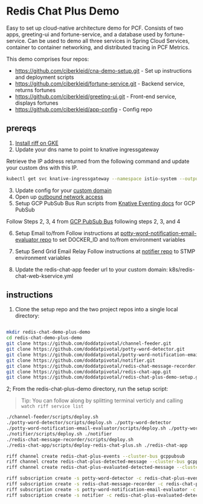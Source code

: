 # Redis Chat Plus Demo

Easy to set up cloud-native architecture demo for PCF. Consists of two apps, greeting-ui and fortune-service, and a database used by fortune-service. Can be used to demo all three services in Spring Cloud Services, container to container networking, and distributed tracing in PCF Metrics.

This demo comprises four repos:
* https://github.com/ciberkleid/cna-demo-setup.git - Set up instructions and deployment scripts
* https://github.com/ciberkleid/fortune-service.git - Backend service, returns fortunes
* https://github.com/ciberkleid/greeting-ui.git - Front-end service, displays fortunes
* https://github.com/ciberkleid/app-config - Config repo

## prereqs

1. [Install riff on GKE](https://projectriff.io/docs/getting-started/gke/)
2. Update your dns name to point to knative ingressgateway

Retrieve the IP address returned from the following command and update your custom dns with this IP.
```bash
kubectl get svc knative-ingressgateway --namespace istio-system --output 'jsonpath={.status.loadBalancer.ingress[0].ip}'
```

3. Update config for your [custom domain](https://github.com/knative/docs/blob/master/serving/using-a-custom-domain.md)
4. Open up [outbound network access](https://github.com/knative/docs/blob/master/serving/outbound-network-access.md)
5. Setup GCP PubSub Bus
Run scripts from [Knative Eventing docs](https://github.com/knative/docs/tree/master/eventing) for GCP PubSub

Follow Steps 2, 3, 4 from [GCP PubSub Bus](https://github.com/knative/eventing/blob/master/config/buses/gcppubsub/README.md) following steps 2, 3, and 4

6. Setup Email to/from
Follow instructions at [potty-word-notification-email-evaluator repo](https://github.com/doddatpivotal/potty-word-notification-email-evaluator/blob/master/README.md) to set DOCKER_ID and to/from environment variables

7. Setup Send Grid Email Relay
Follow instructions at [notifier repo](https://github.com/doddatpivotal/notifier/blob/master/README.md) to  STMP environment variables

8. Update the redis-chat-app feeder url to your custom domain: k8s/redis-chat-web-kservice.yml

## instructions

1. Clone the setup repo and the two project repos into a single local directory:

```bash

mkdir redis-chat-demo-plus-demo
cd redis-chat-demo-plus-demo
git clone https://github.com/doddatpivotal/channel-feeder.git
git clone https://github.com/doddatpivotal/potty-word-detector.git
git clone https://github.com/doddatpivotal/potty-word-notification-email-evaluator.git
git clone https://github.com/doddatpivotal/notifier.git
git clone https://github.com/doddatpivotal/redis-chat-message-recorder.git
git clone https://github.com/doddatpivotal/redis-chat-app.git
git clone https://github.com/doddatpivotal/redis-chat-plus-demo-setup.git
```

2; From the redis-chat-plus-demo directory, run the setup script:

>Tip: You can follow along by splitting terminal verticly and calling `watch riff service list`

```bash
./channel-feeder/scripts/deploy.sh
./potty-word-detector/scripts/deploy.sh ./potty-word-detector
./potty-word-notification-email-evaluator/scripts/deploy.sh ./potty-word-notification-email-evaluator
./notifier/scripts/deploy.sh ./notifier
./redis-chat-message-recorder/scripts/deploy.sh
./redis-chat-app/scripts/deploy-redis-chat-plus.sh ./redis-chat-app

riff channel create redis-chat-plus-events --cluster-bus gcppubsub
riff channel create redis-chat-plus-detected-message --cluster-bus gcppubsub
riff channel create redis-chat-plus-evaluated-detected-message --cluster-bus gcppubsub

riff subscription create -s potty-word-detector -c redis-chat-plus-events -r redis-chat-plus-detected-message
riff subscription create -s redis-chat-message-recorder -c redis-chat-plus-events
riff subscription create -s potty-word-notification-email-evaluator -c redis-chat-plus-detected-message -r redis-chat-plus-evaluated-detected-message
riff subscription create -s notifier -c redis-chat-plus-evaluated-detected-message
```